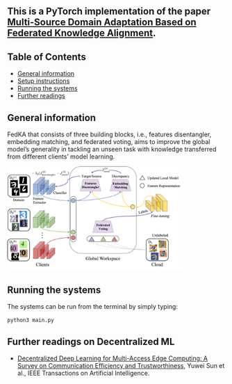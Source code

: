 ## This is a PyTorch implementation of the paper [Multi-Source Domain Adaptation Based on Federated Knowledge Alignment](https://arxiv.org/abs/2203.11635).

## Table of Contents
* [General information](#general-information)
* [Setup instructions](#setup-instructions)
* [Running the systems](#running-the-systems)
* [Further readings](#further-readings)

## General information
FedKA that consists of three building blocks, i.e., features disentangler, embedding matching, and federated voting, aims to improve the global model’s generality in tackling an unseen task with knowledge transferred from different clients’ model learning.

<img src="fedka.png" width="80%" class="center"/>

## Running the systems
The systems can be run from the terminal by simply typing:

    python3 main.py
    
## Further readings on Decentralized ML
* [Decentralized Deep Learning for Multi-Access Edge Computing: A Survey on Communication Efficiency and Trustworthiness](https://www.techrxiv.org/articles/preprint/Decentralized_Deep_Learning_for_Multi-Access_Edge_Computing_A_Survey_on_Communication_Efficiency_and_Trustworthiness/16691230), Yuwei Sun et al., IEEE Transactions on Artificial Intelligence.  
